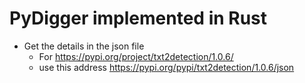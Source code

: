 # PyDigger implemented in Rust

* Get the details in the json file
    * For https://pypi.org/project/txt2detection/1.0.6/
    * use this address https://pypi.org/pypi/txt2detection/1.0.6/json

